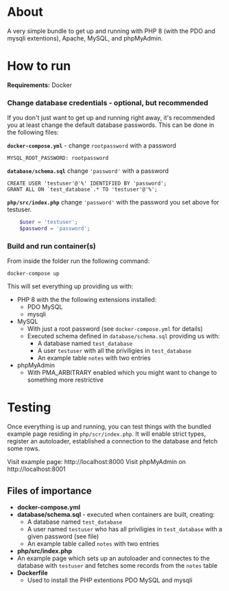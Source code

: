 # About
A very simple bundle to get up and running with PHP 8 (with the PDO and mysqli extentions), Apache, MySQL, and phpMyAdmin.


# How to run

**Requirements:** Docker

### Change database credentials - optional, but recommended
If you don't just want to get up and running right away, it's recommended you at least change the default database passwords. This can be done in the following files:

**`docker-compose.yml`** - change `rootpassword` with a password
```
MYSQL_ROOT_PASSWORD: rootpassword
```
**`database/schema.sql`** change `'password'` with a password
```
CREATE USER 'testuser'@'%' IDENTIFIED BY 'password';
GRANT ALL ON `test_database`.* TO 'testuser'@'%';
```

**`php/src/index.php`** change `'password'` with the password you set above for testuser.
```php
    $user = 'testuser';
    $password = 'password';
```

### Build and run container(s)
From inside the folder run the following command:
```
docker-compose up
```

This will set everything up providing us with:
- PHP 8 with the the following extensions installed: 
  -  PDO MySQL
  -  mysqli
- MySQL
  - With just a root password (see `docker-compose.yml` for details)
  - Executed schema defined in `database/schema.sql` providing us with:
    - A database named `test_database`
    - A user `testuser` with all the priviligies in `test_database`
    - An example table `notes` with two entries
- phpMyAdmin
  - With PMA_ARBITRARY enabled which you might want to change to something more restrictive

# Testing
Once everything is up and running, you can test things with the bundled example page residing in `php/scr/index.php`. 
It will enable strict types, register an autoloader, established a connection to the database and fetch some rows.

Visit example page: http://localhost:8000
Visit phpMyAdmin on http://localhost:8001


## Files of importance
- **docker-compose.yml**
- **database/schema.sql** - executed when containers are built, creating:
  - A database named `test_database`
  - A user named `testuser` who has all priviligies in `test_database` with a given password (see file)
  - An example table called `notes` with two entries
-  **php/src/index.php**
-  An example page which sets up an autoloader and connectes to the database with `testuser` and fetches some records from the `notes` table
- **Dockerfile**
  - Used to install the PHP extentions PDO MySQL and mysqli 
